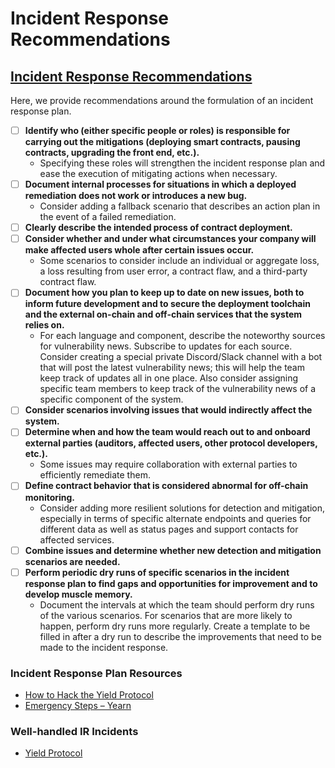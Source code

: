 # Incident Response Recommendations

## [Incident Response Recommendations](https://github.com/crytic/building-secure-contracts/blob/master/development-guidelines/incident\_response.md)

Here, we provide recommendations around the formulation of an incident response plan.

* [ ] **Identify who (either specific people or roles) is responsible for carrying out the mitigations (deploying smart contracts, pausing contracts, upgrading the front end, etc.).**
  * Specifying these roles will strengthen the incident response plan and ease the execution of mitigating actions when necessary.
* [ ] **Document internal processes for situations in which a deployed remediation does not work or introduces a new bug.**
  * Consider adding a fallback scenario that describes an action plan in the event of a failed remediation.
* [ ] **Clearly describe the intended process of contract deployment.**
* [ ] **Consider whether and under what circumstances your company will make affected users whole after certain issues occur.**
  * Some scenarios to consider include an individual or aggregate loss, a loss resulting from user error, a contract flaw, and a third-party contract flaw.
* [ ] **Document how you plan to keep up to date on new issues, both to inform future development and to secure the deployment toolchain and the external on-chain and off-chain services that the system relies on.**
  * For each language and component, describe the noteworthy sources for vulnerability news. Subscribe to updates for each source. Consider creating a special private Discord/Slack channel with a bot that will post the latest vulnerability news; this will help the team keep track of updates all in one place. Also consider assigning specific team members to keep track of the vulnerability news of a specific component of the system.
* [ ] **Consider scenarios involving issues that would indirectly affect the system.**
* [ ] **Determine when and how the team would reach out to and onboard external parties (auditors, affected users, other protocol developers, etc.).**
  * Some issues may require collaboration with external parties to efficiently remediate them.
* [ ] **Define contract behavior that is considered abnormal for off-chain monitoring.**
  * Consider adding more resilient solutions for detection and mitigation, especially in terms of specific alternate endpoints and queries for different data as well as status pages and support contacts for affected services.
* [ ] **Combine issues and determine whether new detection and mitigation scenarios are needed.**
* [ ] **Perform periodic dry runs of specific scenarios in the incident response plan to find gaps and opportunities for improvement and to develop muscle memory.**
  * Document the intervals at which the team should perform dry runs of the various scenarios. For scenarios that are more likely to happen, perform dry runs more regularly. Create a template to be filled in after a dry run to describe the improvements that need to be made to the incident response.

### Incident Response Plan Resources

* [How to Hack the Yield Protocol](https://docs.yieldprotocol.com/#/operations/how\_to\_hack)
* [Emergency Steps – Yearn](https://github.com/yearn/yearn-devdocs/blob/master/docs/developers/v2/EMERGENCY.md)

### Well-handled IR Incidents

* [Yield Protocol](https://medium.com/yield-protocol/post-mortem-of-incident-on-august-5th-2022-7bb70dbb9ada)
